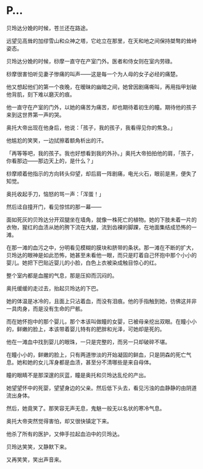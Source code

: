# P…

贝玲达分娩的时候，苍兰还在路途。

远望见高耸的加缪雪山和众神之塔，它屹立在那里，在天和地之间保持桀骜的耸峙姿态。

贝玲达分娩的时候，桫摩一直守在产室门外。医者和侍女则在室内劳碌。

桫摩很害怕听见妻子惨痛的叫声——这是每一个为人母的女子必经的痛楚。

他又想起他们的第一个夜晚，在暧昧的幽暗之间，她曾因剧痛嘶叫，再用指甲划破他背肌，刻下难以磨灭的痕。

他一直守在产室的门外，以她的痛苦为痛苦，却也期待着初生的瞳。期待他的孩子来到这世界第一声的哭。

奥托大帝出现在他身后，他说：「孩子，我的孩子，我看得见你的焦急。」

他尴尬的笑笑，一边拭擦着额角析出的汗。

「再等等吧，我的孩子。我也好想看到我的外孙。」奥托大帝拍拍他的肩，「孩子，你看那边——那边天上的，是什么？」

桫摩顺着他指示的方向转头仰望，却后肩一阵剧痛，电光火石，眼前是黑，便失了知觉。

奥托收起手刀，恼怒的骂一声：「浑蛋！」

然后迳自撞开门，看见惊怵的那一幕——

面如死灰的贝玲达分开双腿坐在墙角，就像一株死亡的植物。她的下肢未着一片的衣物，猩红的血渍从她的胯下流在大腿，流到齿裸的脚踝，在地面集结成恐怖的一滩。

在那一滩的血污之中，分明看见模糊的膜块和脐带的条状。那一滩在不断的扩大，贝玲达的眼神是如此恐怖，她甚至未看他一眼，而只是盯着自己怀抱中那个小小的婴儿。她把下巴贴近婴儿的小脸，白色上衣被染成触目惊心的红。

整个室内都是血腥的气息，那是压抑而沉闷的。

奥托缓缓的走过去，抬起贝玲达的下巴。

她的体温是冰冷的，且面上只沾着血，而没有泪痕。他的手指触到她，彷佛这并非一具肉身，而是没有生命的尸骸。

而在她怀抱中的那个婴儿，那个本该叫做瞳的女婴，已被母亲挖出双眼。在瞳小小的，鲜嫩的脸上，本该带着婴儿特有的肥胖和光泽，可她却是死的。

他在一滩血中找到婴儿的眼珠，一只是完整的，而另一只却破碎不堪。

在瞳小小的，鲜嫩的脸上，只有两道惨淡的开始凝固的鲜血，只是阴森的死亡气息。她和她的女儿浑身都是血渍，甚至分不清哪些是来自母体。

瞳的眼睛不是那深邃的灰蓝，瞳是奥托和贝玲达乱伦的产出。

她望望怀中的死婴，望望身边的父亲。然后低下头去，看见污浊的血静静的由阴道流出身体。

然后，她竟笑了。那笑容无声无息，鬼魅一般无以名状的寒冷气息。

奥托大帝突然觉得害怕，却又很快镇定下来。

他杀了所有的医护，又伸手拉起血泊中的贝玲达。

贝玲达笑笑，又静默下来。

又再笑笑，笑出声音来。

